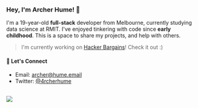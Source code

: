 ### Hey, I'm Archer Hume! 👋

I'm a 19-year-old <strong>full-stack</strong> developer from Melbourne, currently studying data science at RMIT. I've enjoyed tinkering with code since <strong>early childhood</strong>. This is a space to share my projects, and help with others.

> I'm currently working on [Hacker Bargains](https://hacker.bargains/)! Check it out :)

#### 🤝 Let's Connect

- Email: [archer@hume.email](mailto:archer@hume.email)
- Twitter: [@4rcherhume](https://twitter.com/4rcherhume)

<br/>
<img src="https://github-readme-streak-stats.herokuapp.com/?user=archerhume" />
